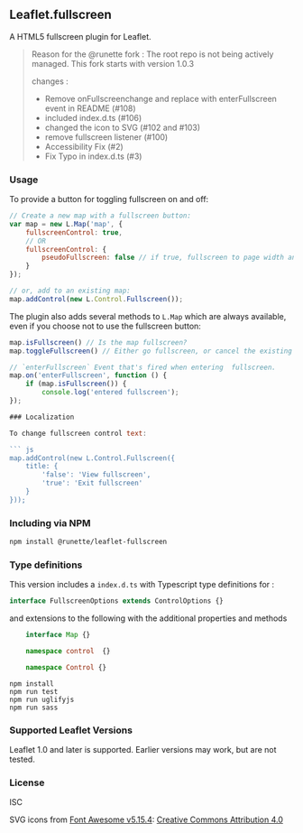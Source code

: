 ## Leaflet.fullscreen
A HTML5 fullscreen plugin for Leaflet.

> Reason for the @runette fork : The root repo is not being actively  managed. This fork starts with version 1.0.3
>
> changes :
>
>* Remove onFullscreenchange and replace with enterFullscreen event in README (#108)
>* included index.d.ts (#106)
>* changed the icon to SVG (#102 and #103)
>* remove fullscreen listener (#100)
>* Accessibility Fix (#2)
>* Fix Typo in index.d.ts (#3)
>

### Usage

To provide a button for toggling fullscreen on and off:

``` js
// Create a new map with a fullscreen button:
var map = new L.Map('map', {
    fullscreenControl: true,
    // OR
    fullscreenControl: {
        pseudoFullscreen: false // if true, fullscreen to page width and height
    }
});

// or, add to an existing map:
map.addControl(new L.Control.Fullscreen());
```

The plugin also adds several methods to `L.Map` which are always available, even if you choose not to use the fullscreen button:

``` js
map.isFullscreen() // Is the map fullscreen?
map.toggleFullscreen() // Either go fullscreen, or cancel the existing fullscreen.

// `enterFullscreen` Event that's fired when entering  fullscreen.
map.on('enterFullscreen', function () {
    if (map.isFullscreen()) {
        console.log('entered fullscreen');
});

### Localization

To change fullscreen control text:

``` js
map.addControl(new L.Control.Fullscreen({
    title: {
        'false': 'View fullscreen',
        'true': 'Exit fullscreen'
    }
}));
```

### Including via NPM

```sh
npm install @runette/leaflet-fullscreen
```

### Type definitions

This version includes a `index.d.ts` with Typescript type definitions for :

```typescript
interface FullscreenOptions extends ControlOptions {}
```
and extensions to the following with the additional properties and methods
```typescript
    interface Map {}

    namespace control  {}

    namespace Control {}
```

    npm install
    npm run test
    npm run uglifyjs
    npm run sass

### Supported Leaflet Versions

Leaflet 1.0 and later is supported. Earlier versions may work, but are not tested.

### License

ISC

SVG icons from [Font Awesome v5.15.4](https://github.com/FortAwesome/Font-Awesome/releases/tag/5.15.4): [Creative Commons Attribution 4.0](https://fontawesome.com/license/free)
